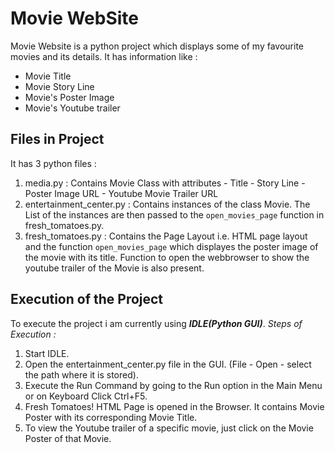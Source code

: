 # Movie WebSite
Movie Website is a python project which displays some of my favourite movies and its details. 
It has information like :
- Movie Title
- Movie Story Line
- Movie's Poster Image
- Movie's Youtube trailer

## Files in Project
It has 3 python files :
1. media.py : Contains Movie Class with attributes 
            - Title
            - Story Line
            - Poster Image URL
            - Youtube Movie Trailer URL
2. entertainment_center.py : Contains instances of the class Movie. The List of the instances are then passed to the `open_movies_page` function in fresh_tomatoes.py.
3. fresh_tomatoes.py : Contains the Page Layout i.e. HTML page layout and the function `open_movies_page` which displayes the poster image of the movie with its title. Function to open the webbrowser to show the youtube trailer of the Movie is also present.

## Execution of the Project
To execute the project i am currently using _**IDLE(Python GUI)**_. 
_Steps of Execution :_ 
1. Start IDLE.
2. Open the entertainment_center.py file in the GUI. (File - Open - select the path where it is stored).
3. Execute the Run Command by going to the Run option in the Main Menu or on Keyboard Click Ctrl+F5.
4. Fresh Tomatoes! HTML Page is opened in the Browser. It contains Movie Poster with its corresponding Movie Title. 
5. To view the Youtube trailer of a specific movie, just click on the Movie Poster of that Movie.

